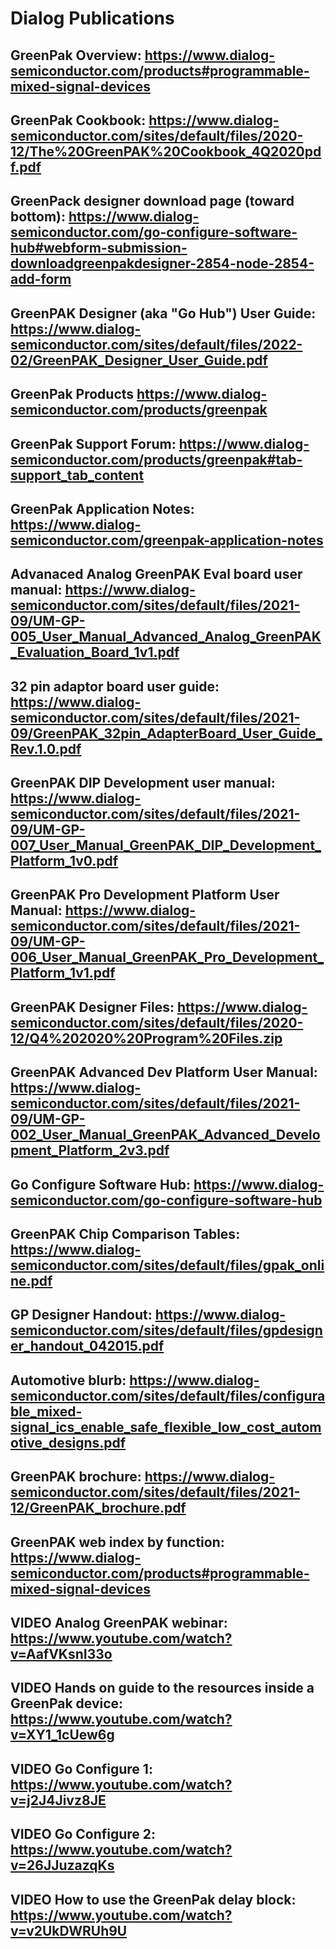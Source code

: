 # Dialog Publications
## GreenPak Overview: https://www.dialog-semiconductor.com/products#programmable-mixed-signal-devices
## GreenPak Cookbook: https://www.dialog-semiconductor.com/sites/default/files/2020-12/The%20GreenPAK%20Cookbook_4Q2020pdf.pdf
## GreenPack designer download page (toward bottom): https://www.dialog-semiconductor.com/go-configure-software-hub#webform-submission-downloadgreenpakdesigner-2854-node-2854-add-form
## GreenPAK Designer (aka "Go Hub") User Guide: https://www.dialog-semiconductor.com/sites/default/files/2022-02/GreenPAK_Designer_User_Guide.pdf
## GreenPak Products https://www.dialog-semiconductor.com/products/greenpak
## GreenPak Support Forum: https://www.dialog-semiconductor.com/products/greenpak#tab-support_tab_content
## GreenPak Application Notes: https://www.dialog-semiconductor.com/greenpak-application-notes
## Advanaced Analog GreenPAK Eval board user manual: https://www.dialog-semiconductor.com/sites/default/files/2021-09/UM-GP-005_User_Manual_Advanced_Analog_GreenPAK_Evaluation_Board_1v1.pdf
## 32 pin adaptor board user guide: https://www.dialog-semiconductor.com/sites/default/files/2021-09/GreenPAK_32pin_AdapterBoard_User_Guide_Rev.1.0.pdf
## GreenPAK DIP Development user manual: https://www.dialog-semiconductor.com/sites/default/files/2021-09/UM-GP-007_User_Manual_GreenPAK_DIP_Development_Platform_1v0.pdf
## GreenPAK Pro Development Platform User Manual: https://www.dialog-semiconductor.com/sites/default/files/2021-09/UM-GP-006_User_Manual_GreenPAK_Pro_Development_Platform_1v1.pdf
## GreenPAK Designer Files: https://www.dialog-semiconductor.com/sites/default/files/2020-12/Q4%202020%20Program%20Files.zip
## GreenPAK Advanced Dev Platform User Manual: https://www.dialog-semiconductor.com/sites/default/files/2021-09/UM-GP-002_User_Manual_GreenPAK_Advanced_Development_Platform_2v3.pdf
## Go Configure Software Hub: https://www.dialog-semiconductor.com/go-configure-software-hub
## GreenPAK Chip Comparison Tables: https://www.dialog-semiconductor.com/sites/default/files/gpak_online.pdf
## GP Designer Handout: https://www.dialog-semiconductor.com/sites/default/files/gpdesigner_handout_042015.pdf
## Automotive blurb: https://www.dialog-semiconductor.com/sites/default/files/configurable_mixed-signal_ics_enable_safe_flexible_low_cost_automotive_designs.pdf
## GreenPAK brochure: https://www.dialog-semiconductor.com/sites/default/files/2021-12/GreenPAK_brochure.pdf
## GreenPAK web index by function: https://www.dialog-semiconductor.com/products#programmable-mixed-signal-devices
## VIDEO Analog GreenPAK webinar: https://www.youtube.com/watch?v=AafVKsnI33o
## VIDEO Hands on guide to the resources inside a GreenPak device: https://www.youtube.com/watch?v=XY1_1cUew6g
## VIDEO Go Configure 1: https://www.youtube.com/watch?v=j2J4Jivz8JE
## VIDEO Go Configure 2: https://www.youtube.com/watch?v=26JJuzazqKs
## VIDEO How to use the GreenPak delay block: https://www.youtube.com/watch?v=v2UkDWRUh9U

